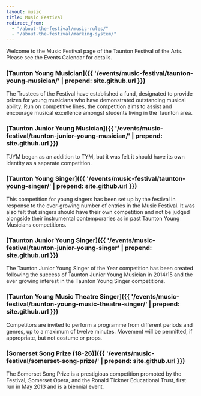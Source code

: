 ```yaml
---
layout: music
title: Music Festival
redirect_from:
  - "/about-the-festival/music-rules/"
  - "/about-the-festival/marking-system/"
---
```


Welcome to the Music Festival page of the Taunton Festival of the Arts. Please see the Events Calendar for details.

### [Taunton Young Musician]({{ '/events/music-festival/taunton-young-musician/' | prepend: site.github.url }})

The Trustees of the Festival have established a fund, designated to provide prizes for young musicians who have demonstrated outstanding musical ability. Run on competitive lines, the competition aims to assist and encourage musical excellence amongst students living in the Taunton area.

### [Taunton Junior Young Musician]({{ '/events/music-festival/taunton-junior-young-musician/' | prepend: site.github.url }})

TJYM began as an addition to TYM, but it was felt it should have its own identity as a separate competition. 

### [Taunton Young Singer]({{ '/events/music-festival/taunton-young-singer/' | prepend: site.github.url }})

This competition for young singers has been set up by the festival in response to the ever-growing number of entries in the Music Festival. It was also felt that singers should have their own competition and not be judged alongside their instrumental contemporaries as in past Taunton Young Musicians competitions.

### [Taunton Junior Young Singer]({{ '/events/music-festival/taunton-junior-young-singer' | prepend: site.github.url }})

The Taunton Junior Young Singer of the Year competition has been created following the success of Taunton Junior Young Musician in 2014/15 and the ever growing interest in the Taunton Young Singer competitions.

### [Taunton Young Music Theatre Singer]({{ '/events/music-festival/taunton-young-music-theatre-singer/' | prepend: site.github.url }})

Competitors are invited to perform a programme from different periods and genres, up to a maximum of twelve minutes. Movement will be permitted, if appropriate, but not costume or props. 

### [Somerset Song Prize (18-26)]({{ '/events/music-festival/somerset-song-prize/' | prepend: site.github.url }})

The Somerset Song Prize is a prestigious competition promoted by the Festival, Somerset Opera, and the Ronald Tickner Educational Trust, first run in May 2013 and is a biennial event.